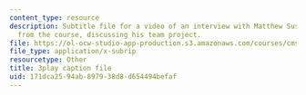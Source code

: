 ```yaml
---
content_type: resource
description: Subtitle file for a video of an interview with Matthew Susskind, a student
  from the course, discussing his team project.
file: https://ol-ocw-studio-app-production.s3.amazonaws.com/courses/cms-611j-creating-video-games-fall-2014/171dca2594ab897938d8d654494befaf_uX-D5Q_5v4A.srt
file_type: application/x-subrip
resourcetype: Other
title: 3play caption file
uid: 171dca25-94ab-8979-38d8-d654494befaf
---
```


